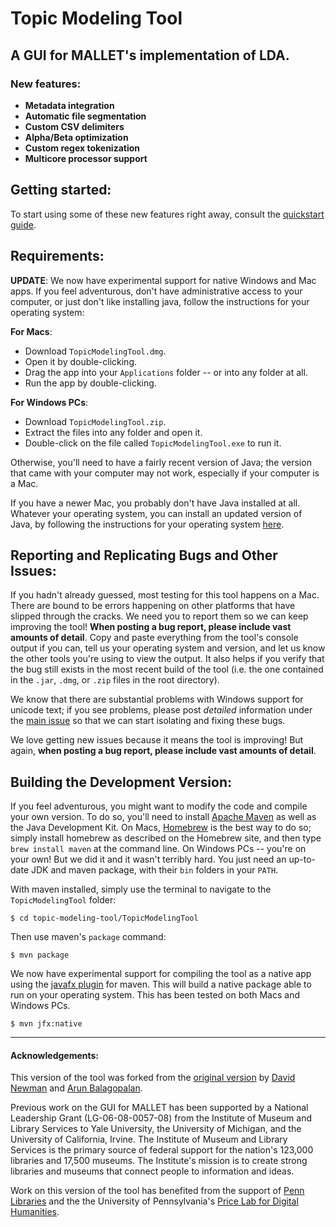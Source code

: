
# Topic Modeling Tool

## A GUI for MALLET's implementation of LDA.

### New features:

* **Metadata integration**
* **Automatic file segmentation**
* **Custom CSV delimiters**
* **Alpha/Beta optimization**
* **Custom regex tokenization**
* **Multicore processor support**

## Getting started:

To start using some of these new features right away, consult the 
[quickstart guide](https://senderle.github.io/topic-modeling-tool/documentation/2017/01/06/quickstart.html).

## Requirements:

**UPDATE**: We now have experimental support for native Windows and Mac apps. 
If you feel adventurous, don't have administrative access to your computer, 
or just don't like installing java, follow the instructions for your 
operating system:

**For Macs**: 
* Download `TopicModelingTool.dmg`.
* Open it by double-clicking.
* Drag the app into your `Applications` folder -- or into any folder at all.
* Run the app by double-clicking.

**For Windows PCs**:
* Download `TopicModelingTool.zip`.
* Extract the files into any folder and open it.
* Double-click on the file called `TopicModelingTool.exe` to run it.

Otherwise, you'll need to have a fairly recent version of Java; the version 
that came with your computer may not work, especially if your computer is a Mac.

If you have a newer Mac, you probably don't have Java installed at all. 
Whatever your operating system, you can install an updated version of Java, 
by following the instructions for your operating system 
[here](https://java.com/en/download/help/download_options.xml).

## Reporting and Replicating Bugs and Other Issues:

If you hadn't already guessed, most testing for this tool happens on a Mac. 
There are bound to be errors happening on other platforms that have slipped
through the cracks. We need you to report them so we can keep improving the
tool! **When posting a bug report, please include vast amounts of detail**.
Copy and paste everything from the tool's console output if you can, tell us
your operating system and version, and let us know the other tools you're
using to view the output. It also helps if you verify that the bug still
exists in the most recent build of the tool (i.e. the one contained in 
the `.jar`, `.dmg`, or `.zip` files in the root directory).

We know that there are substantial problems with Windows support for
unicode text; if you see problems, please post *detailed* information under
the [main issue](https://github.com/senderle/topic-modeling-tool/issues/48)
so that we can start isolating and fixing these bugs. 

We love getting new issues because it means the tool is improving! But
again, **when posting a bug report, please include vast amounts of detail**. 

## Building the Development Version:

If you feel adventurous, you might want to modify the code and compile your 
own version. To do so, you'll need to install [Apache Maven](https://maven.apache.org/) 
as well as the Java Development Kit. On Macs, [Homebrew](http://brew.sh/) 
is the best way to do so; simply install homebrew as described on the Homebrew 
site, and then type `brew install maven` at the command line. On Windows PCs -- 
you're on your own! But we did it and it wasn't terribly hard. You just need an
up-to-date JDK and maven package, with their `bin` folders in your `PATH`. 

With maven installed, simply use the terminal to navigate to the `TopicModelingTool` folder:

    $ cd topic-modeling-tool/TopicModelingTool
    
Then use maven's `package` command:

    $ mvn package

We now have experimental support for compiling the tool as a native app using
the [javafx plugin](https://github.com/javafx-maven-plugin/javafx-maven-plugin) 
for maven. This will build a native package able to run on your operating system.
This has been tested on both Macs and Windows PCs.

    $ mvn jfx:native
    
___

#### Acknowledgements:

This version of the tool was forked from the 
[original version](http://code.google.com/p/topic-modeling-tool) 
by [David Newman](http://www.ics.uci.edu/~newman/) and 
[Arun Balagopalan](https://github.com/arunbg).

Previous work on the GUI for MALLET has been supported by a National Leadership 
Grant (LG-06-08-0057-08) from the Institute of Museum and Library Services to 
Yale University, the University of Michigan, and the University of California, 
Irvine. The Institute of Museum and Library Services is the primary source of 
federal support for the nation's 123,000 libraries and 17,500 museums. The 
Institute's mission is to create strong libraries and museums that connect 
people to information and ideas.

Work on this version of the tool has benefited from the support of 
[Penn Libraries](http://www.library.upenn.edu/) and the the University of 
Pennsylvania's [Price Lab for Digital Humanities](https://pricelab.sas.upenn.edu/).

